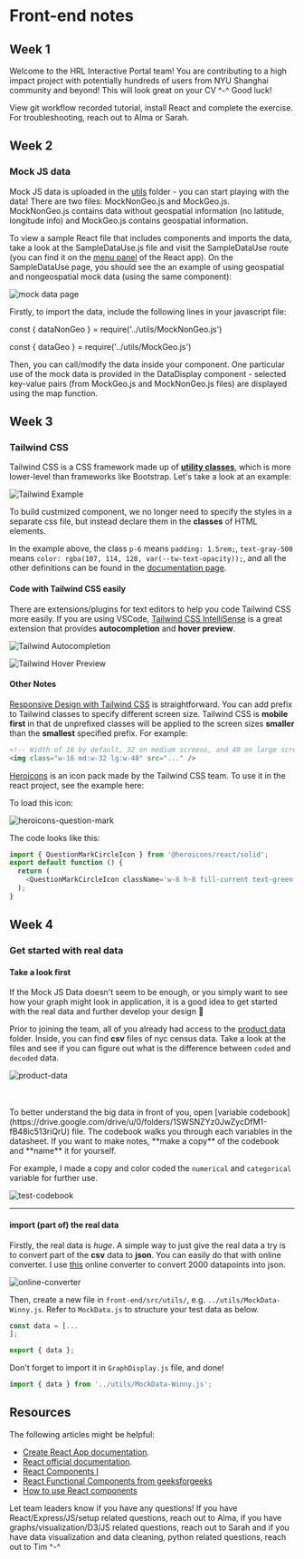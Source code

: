 # Front-end notes

## Week 1

Welcome to the HRL Interactive Portal team! You are contributing to a high impact project with potentially hundreds of users from NYU Shanghai community and beyond! This will look great on your CV ^-^ Good luck!

View git workflow recorded tutorial, install React and complete the exercise. For troubleshooting, reach out to Alma or Sarah.

## Week 2

### Mock JS data

Mock JS data is uploaded in the [utils](https://docs.google.com/forms/d/e/1FAIpQLScHZWErUzf4Va2pIp-jfaT0APpLI42g3VxjmACjSkuPjB2OMQ/viewform?usp=sf_link) folder - you can start playing with the data!
There are two files: MockNonGeo.js and MockGeo.js. <br/>
MockNonGeo.js contains data without geospatial information (no latitude, longitude info) and MockGeo.js contains geospatial information.

To view a sample React file that includes components and imports the data, take a look at the SampleDataUse.js file and visit the SampleDataUse route (you can find it on the [menu panel](https://github.com/HRL-at-NYUSH/Interactive-Portal/blob/main/front-end/images/menu.png) of the React app). On the SampleDataUse page, you should see the an example of using geospatial and nongeospatial mock data (using the same component):

![mock data page](./images/main.png)

Firstly, to import the data, include the following lines in your javascript file:

const { dataNonGeo } = require('../utils/MockNonGeo.js')

const { dataGeo } = require('../utils/MockGeo.js')

Then, you can call/modify the data inside your component. One particular use of the mock data is provided in the DataDisplay component - selected key-value pairs (from MockGeo.js and MockNonGeo.js files) are displayed using the map function.

## Week 3

### Tailwind CSS

Tailwind CSS is a CSS framework made up of [**utility classes**](https://tailwindcss.com/docs/utility-first), which is more lower-level than frameworks like Bootstrap. Let's take a look at an example:

![Tailwind Example](./images/tailwind-example.png)

To build custmized component, we no longer need to specify the styles in a separate css file, but instead declare them in the **classes** of HTML elements.

In the example above, the class `p-6` means `padding: 1.5rem;`, `text-gray-500` means `color: rgba(107, 114, 128, var(--tw-text-opacity));`, and all the other definitions can be found in the [documentation page](https://tailwindcss.com/docs).

#### Code with Tailwind CSS easily

There are extensions/plugins for text editors to help you code Tailwind CSS more easily. If you are using VSCode, [Tailwind CSS IntelliSense](https://marketplace.visualstudio.com/items?itemName=bradlc.vscode-tailwindcss) is a great extension that provides **autocompletion** and **hover preview**.

![Tailwind Autocompletion](https://raw.githubusercontent.com/bradlc/vscode-tailwindcss/master/packages/vscode-tailwindcss/.github/autocomplete.png)

![Tailwind Hover Preview](https://raw.githubusercontent.com/bradlc/vscode-tailwindcss/master/packages/vscode-tailwindcss/.github/hover.png)

#### Other Notes

[Responsive Design with Tailwind CSS](https://tailwindcss.com/docs/responsive-design) is straightforward. You can add prefix to Tailwind classes to specify different screen size. Tailwind CSS is **mobile first** in that de unprefixed classes will be applied to the screen sizes **smaller** than the **smallest** specified prefix. For example:

```html
<!-- Width of 16 by default, 32 on medium screens, and 48 on large screens -->
<img class="w-16 md:w-32 lg:w-48" src="..." />
```

[Heroicons](https://heroicons.com/) is an icon pack made by the Tailwind CSS team. To use it in the react project, see the example here:

To load this icon:

![heroicons-question-mark](./images/heroicons-question-mark.png)

The code looks like this:

```javascript
import { QuestionMarkCircleIcon } from '@heroicons/react/solid';
export default function () {
  return (
    <QuestionMarkCircleIcon className='w-8 h-8 fill-current text-green-500 group-hover:text-green-600'></QuestionMarkCircleIcon>
  );
}
```
## Week 4

### Get started with real data

#### Take a look first

If the Mock JS Data doesn't seem to be enough, or you simply want to see how your graph might look in application, it is a good idea to get started with the real data and further develop your design 👻

Prior to joining the team, all of you already had access to the [product data](https://drive.google.com/drive/u/0/folders/1SWSNZYz0JwZycDfM1-fB48ic513riQrU) folder. Inside, you can find **csv** files of nyc census data. Take a look at the files and see if you can figure out what is the difference between `coded` and `decoded` data.

![product-data](./images/product-data.png)

<br>
<br>
To better understand the big data in front of you, open [variable codebook](https://drive.google.com/drive/u/0/folders/1SWSNZYz0JwZycDfM1-fB48ic513riQrU) file. The codebook walks you through each variables in the datasheet. If you want to make notes, **make a copy** of the codebook and **name** it for yourself. 

For example, I made a copy and color coded the `numerical` and `categorical` variable for further use. 

![test-codebook](./images/test-codebook.png)

***

#### import (part of) the real data

Firstly, the real data is _huge_. A simple way to just give the real data a try is to convert part of the **csv** data to **json**. You can easily do that with online converter. I use [this](https://csvjson.com/) online converter to convert 2000 datapoints into json. 

![online-converter](./images/online-converter.png)

Then, create a new file in  `front-end/src/utils/`, e.g.  `../utils/MockData-Winny.js`. Refer to `MockData.js` to structure your test data as below. 

```javascript
const data = [...
];

export { data };
```

Don't forget to import it in `GraphDisplay.js` file, and done!

```javascript
import { data } from '../utils/MockData-Winny.js';
```


## Resources

The following articles might be helpful:

- [Create React App documentation](https://facebook.github.io/create-react-app/docs/getting-started).
- [React official documentation](https://reactjs.org/).
- [React Components I](https://www.robinwieruch.de/react-function-component)
- [React Functional Components from geeksforgeeks](https://www.geeksforgeeks.org/reactjs-functional-components/)
- [How to use React components](https://www.infoworld.com/article/3603276/how-to-use-react-functional-components.html)

Let team leaders know if you have any questions! If you have React/Express/JS/setup related questions, reach out to Alma, if you have graphs/visualization/D3/JS related questions, reach out to Sarah and if you have data visualization and data cleaning, python related questions, reach out to Tim ^-^
